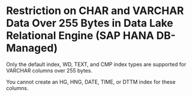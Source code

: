 <!-- loio835a247f4de14e1cb76bc1d3277b1918 -->

# Restriction on CHAR and VARCHAR Data Over 255 Bytes in Data Lake Relational Engine \(SAP HANA DB-Managed\)

Only the default index, WD, TEXT, and CMP index types are supported for VARCHAR columns over 255 bytes.



You cannot create an HG, HNG, DATE, TIME, or DTTM index for these columns.

